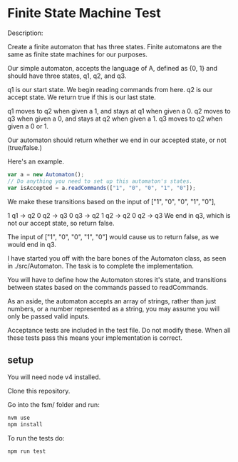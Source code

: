 # Finite State Machine Test

Description:

Create a finite automaton that has three states. Finite automatons are the same as finite state machines for our purposes.

Our simple automaton, accepts the language of A, defined as {0, 1} and should have three states,
q1, q2, and q3.

q1 is our start state. We begin reading commands from here.
q2 is our accept state. We return true if this is our last state.

q1 moves to q2 when given a 1, and stays at q1 when given a 0.
q2 moves to q3 when given a 0, and stays at q2 when given a 1.
q3 moves to q2 when given a 0 or 1.

Our automaton should return whether we end in our accepted state, or not (true/false.)

Here's an example.

```javascript
var a = new Automaton();
// Do anything you need to set up this automaton's states.
var isAccepted = a.readCommands(["1", "0", "0", "1", "0"]);
```

We make these transitions based on the input of ["1", "0", "0", "1", "0"],

1 q1 -> q2
0 q2 -> q3
0 q3 -> q2
1 q2 -> q2
0 q2 -> q3
We end in q3, which is not our accept state, so return false.

The input of ["1", "0", "0", "1", "0"] would cause us to return false, as we would end in q3.

I have started you off with the bare bones of the Automaton class, as seen in ./src/Automaton. The task
is to complete the implementation.

You will have to define how the Automaton stores it's state, and transitions between states based on the commands passed to readCommands.

As an aside, the automaton accepts an array of strings, rather than just numbers, or a number represented as a string, you may assume you will only be passed valid inputs.

Acceptance tests are included in the test file. Do not modify these. When all these tests pass this means your implementation is correct.

## setup

You will need node v4 installed.

Clone this repository.

Go into the fsm/ folder and run:

```bash
nvm use
npm install
```

To run the tests do:

```bash
npm run test
```

